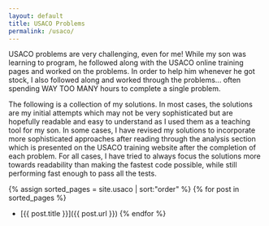 ```yaml
---
layout: default
title: USACO Problems
permalink: /usaco/
---
```


USACO problems are very challenging, even for me! While my son was learning
to program, he followed along with the USACO online training pages and worked
on the problems. In order to help him whenever he got stock, I also followed 
along and worked through the problems... often spending WAY TOO MANY hours to
complete a single problem.

The following is a collection of my solutions. In most cases, the solutions
are my initial attempts which may not be very sophisticated but are hopefully
readable and easy to understand as I used them as a teaching tool for my son. 
In some cases, I have revised my solutions to incorporate more sophisticated 
approaches after reading through the analysis section which is presented on 
the USACO training website after the completion of each problem. For all 
cases, I have tried to always focus the solutions more towards readability 
than making the fastest code possible, while still performing fast enough to 
pass all the tests.

{% assign sorted_pages = site.usaco | sort:"order" %}
{% for post in sorted_pages %}
  * [{{ post.title }}]({{ post.url }})
{% endfor %}

